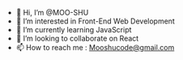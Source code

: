 - 👋 Hi, I’m @MOO-SHU
- 👀 I’m interested in Front-End Web Development
- 🌱 I’m currently learning JavaScript
- 💞️ I’m looking to collaborate on React
- 📫 How to reach me : Mooshucode@gmail.com
